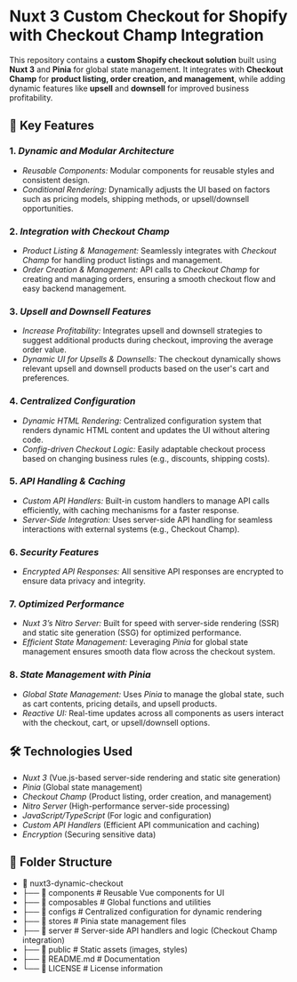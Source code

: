 # Nuxt 3 Custom Checkout for Shopify with Checkout Champ Integration

This repository contains a **custom Shopify checkout solution** built using **Nuxt 3** and **Pinia** for global state management. It integrates with **Checkout Champ** for **product listing, order creation, and management**, while adding dynamic features like **upsell** and **downsell** for improved business profitability.

## 🚀 Key Features

### 1. *Dynamic and Modular Architecture*
- *Reusable Components:* Modular components for reusable styles and consistent design.
- *Conditional Rendering:* Dynamically adjusts the UI based on factors such as pricing models, shipping methods, or upsell/downsell opportunities.

### 2. *Integration with Checkout Champ*
- *Product Listing & Management:* Seamlessly integrates with *Checkout Champ* for handling product listings and management.
- *Order Creation & Management:* API calls to *Checkout Champ* for creating and managing orders, ensuring a smooth checkout flow and easy backend management.

### 3. *Upsell and Downsell Features*
- *Increase Profitability:* Integrates upsell and downsell strategies to suggest additional products during checkout, improving the average order value.
- *Dynamic UI for Upsells & Downsells:* The checkout dynamically shows relevant upsell and downsell products based on the user's cart and preferences.

### 4. *Centralized Configuration*
- *Dynamic HTML Rendering:* Centralized configuration system that renders dynamic HTML content and updates the UI without altering code.
- *Config-driven Checkout Logic:* Easily adaptable checkout process based on changing business rules (e.g., discounts, shipping costs).

### 5. *API Handling & Caching*
- *Custom API Handlers:* Built-in custom handlers to manage API calls efficiently, with caching mechanisms for a faster response.
- *Server-Side Integration:* Uses server-side API handling for seamless interactions with external systems (e.g., Checkout Champ).

### 6. *Security Features*
- *Encrypted API Responses:* All sensitive API responses are encrypted to ensure data privacy and integrity.
  
### 7. *Optimized Performance*
- *Nuxt 3’s Nitro Server:* Built for speed with server-side rendering (SSR) and static site generation (SSG) for optimized performance.
- *Efficient State Management:* Leveraging *Pinia* for global state management ensures smooth data flow across the checkout system.

### 8. *State Management with Pinia*
- *Global State Management:* Uses *Pinia* to manage the global state, such as cart contents, pricing details, and upsell products.
- *Reactive UI:* Real-time updates across all components as users interact with the checkout, cart, or upsell/downsell options.

## 🛠️ Technologies Used
- *Nuxt 3* (Vue.js-based server-side rendering and static site generation)
- *Pinia* (Global state management)
- *Checkout Champ* (Product listing, order creation, and management)
- *Nitro Server* (High-performance server-side processing)
- *JavaScript/TypeScript* (For logic and configuration)
- *Custom API Handlers* (Efficient API communication and caching)
- *Encryption* (Securing sensitive data)

## 📂 Folder Structure
- 📂 nuxt3-dynamic-checkout
- ├── 📁 components         # Reusable Vue components for UI
- ├── 📁 composables         # Global functions and utilities
- ├── 📁 configs             # Centralized configuration for dynamic rendering
- ├── 📁 stores              # Pinia state management files
- ├── 📁 server              # Server-side API handlers and logic (Checkout Champ integration)
- ├── 📁 public              # Static assets (images, styles)
- ├── 📄 README.md           # Documentation
- └── 📄 LICENSE             # License information
